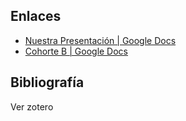 

## Enlaces
- [ Nuestra Presentación | Google Docs](https://docs.google.com/presentation/d/10rIRzFYEmKURCz5yBybp4ohgJqjXpc4H8l5JDIgfYC4/edit?usp=sharing)
- [Cohorte B | Google Docs](https://docs.google.com/presentation/d/1ptfmnzmqtBhAam7DEDT-a4HcHWIHroYqhF5cuA3lrsI/edit)

## Bibliografía
Ver zotero 
